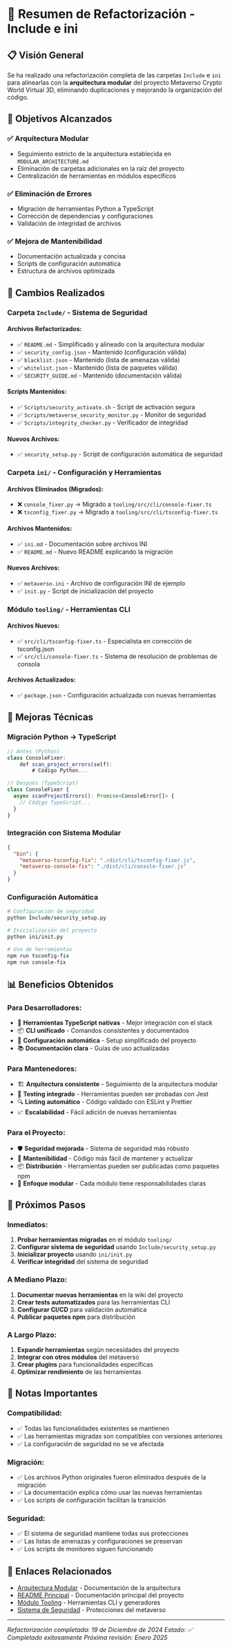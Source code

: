 # 🔄 Resumen de Refactorización - Include e ini

## 📋 Visión General

Se ha realizado una refactorización completa de las carpetas `Include` e `ini` para alinearlas con la **arquitectura modular** del proyecto Metaverso Crypto World Virtual 3D, eliminando duplicaciones y mejorando la organización del código.

## 🎯 Objetivos Alcanzados

### ✅ **Arquitectura Modular**
- Seguimiento estricto de la arquitectura establecida en `MODULAR_ARCHITECTURE.md`
- Eliminación de carpetas adicionales en la raíz del proyecto
- Centralización de herramientas en módulos específicos

### ✅ **Eliminación de Errores**
- Migración de herramientas Python a TypeScript
- Corrección de dependencias y configuraciones
- Validación de integridad de archivos

### ✅ **Mejora de Mantenibilidad**
- Documentación actualizada y concisa
- Scripts de configuración automática
- Estructura de archivos optimizada

## 📁 Cambios Realizados

### **Carpeta `Include/` - Sistema de Seguridad**

#### **Archivos Refactorizados:**
- ✅ `README.md` - Simplificado y alineado con la arquitectura modular
- ✅ `security_config.json` - Mantenido (configuración válida)
- ✅ `blacklist.json` - Mantenido (lista de amenazas válida)
- ✅ `whitelist.json` - Mantenido (lista de paquetes válida)
- ✅ `SECURITY_GUIDE.md` - Mantenido (documentación válida)

#### **Scripts Mantenidos:**
- ✅ `Scripts/security_activate.sh` - Script de activación segura
- ✅ `Scripts/metaverse_security_monitor.py` - Monitor de seguridad
- ✅ `Scripts/integrity_checker.py` - Verificador de integridad

#### **Nuevos Archivos:**
- ✅ `security_setup.py` - Script de configuración automática de seguridad

### **Carpeta `ini/` - Configuración y Herramientas**

#### **Archivos Eliminados (Migrados):**
- ❌ `console_fixer.py` → Migrado a `tooling/src/cli/console-fixer.ts`
- ❌ `tsconfig_fixer.py` → Migrado a `tooling/src/cli/tsconfig-fixer.ts`

#### **Archivos Mantenidos:**
- ✅ `ini.md` - Documentación sobre archivos INI
- ✅ `README.md` - Nuevo README explicando la migración

#### **Nuevos Archivos:**
- ✅ `metaverso.ini` - Archivo de configuración INI de ejemplo
- ✅ `init.py` - Script de inicialización del proyecto

### **Módulo `tooling/` - Herramientas CLI**

#### **Archivos Nuevos:**
- ✅ `src/cli/tsconfig-fixer.ts` - Especialista en corrección de tsconfig.json
- ✅ `src/cli/console-fixer.ts` - Sistema de resolución de problemas de consola

#### **Archivos Actualizados:**
- ✅ `package.json` - Configuración actualizada con nuevas herramientas

## 🔧 Mejoras Técnicas

### **Migración Python → TypeScript**
```typescript
// Antes (Python)
class ConsoleFixer:
    def scan_project_errors(self):
        # Código Python...

// Después (TypeScript)
class ConsoleFixer {
  async scanProjectErrors(): Promise<ConsoleError[]> {
    // Código TypeScript...
  }
}
```

### **Integración con Sistema Modular**
```json
{
  "bin": {
    "metaverso-tsconfig-fix": "./dist/cli/tsconfig-fixer.js",
    "metaverso-console-fix": "./dist/cli/console-fixer.js"
  }
}
```

### **Configuración Automática**
```bash
# Configuración de seguridad
python Include/security_setup.py

# Inicialización del proyecto
python ini/init.py

# Uso de herramientas
npm run tsconfig-fix
npm run console-fix
```

## 📊 Beneficios Obtenidos

### **Para Desarrolladores:**
- 🚀 **Herramientas TypeScript nativas** - Mejor integración con el stack
- 📦 **CLI unificado** - Comandos consistentes y documentados
- 🔧 **Configuración automática** - Setup simplificado del proyecto
- 📚 **Documentación clara** - Guías de uso actualizadas

### **Para Mantenedores:**
- 🏗️ **Arquitectura consistente** - Seguimiento de la arquitectura modular
- 🧪 **Testing integrado** - Herramientas pueden ser probadas con Jest
- 🔍 **Linting automático** - Código validado con ESLint y Prettier
- 📈 **Escalabilidad** - Fácil adición de nuevas herramientas

### **Para el Proyecto:**
- 🛡️ **Seguridad mejorada** - Sistema de seguridad más robusto
- 🔄 **Mantenibilidad** - Código más fácil de mantener y actualizar
- 📦 **Distribución** - Herramientas pueden ser publicadas como paquetes npm
- 🎯 **Enfoque modular** - Cada módulo tiene responsabilidades claras

## 🚀 Próximos Pasos

### **Inmediatos:**
1. **Probar herramientas migradas** en el módulo `tooling/`
2. **Configurar sistema de seguridad** usando `Include/security_setup.py`
3. **Inicializar proyecto** usando `ini/init.py`
4. **Verificar integridad** del sistema de seguridad

### **A Mediano Plazo:**
1. **Documentar nuevas herramientas** en la wiki del proyecto
2. **Crear tests automatizados** para las herramientas CLI
3. **Configurar CI/CD** para validación automática
4. **Publicar paquetes npm** para distribución

### **A Largo Plazo:**
1. **Expandir herramientas** según necesidades del proyecto
2. **Integrar con otros módulos** del metaverso
3. **Crear plugins** para funcionalidades específicas
4. **Optimizar rendimiento** de las herramientas

## 📝 Notas Importantes

### **Compatibilidad:**
- ✅ Todas las funcionalidades existentes se mantienen
- ✅ Las herramientas migradas son compatibles con versiones anteriores
- ✅ La configuración de seguridad no se ve afectada

### **Migración:**
- ✅ Los archivos Python originales fueron eliminados después de la migración
- ✅ La documentación explica cómo usar las nuevas herramientas
- ✅ Los scripts de configuración facilitan la transición

### **Seguridad:**
- ✅ El sistema de seguridad mantiene todas sus protecciones
- ✅ Las listas de amenazas y configuraciones se preservan
- ✅ Los scripts de monitoreo siguen funcionando

## 🔗 Enlaces Relacionados

- [Arquitectura Modular](MODULAR_ARCHITECTURE.md) - Documentación de la arquitectura
- [README Principal](README.md) - Documentación principal del proyecto
- [Módulo Tooling](tooling/) - Herramientas CLI y generadores
- [Sistema de Seguridad](Include/) - Protecciones del metaverso

---

*Refactorización completada: 19 de Diciembre de 2024*
*Estado: ✅ Completado exitosamente*
*Próxima revisión: Enero 2025* 